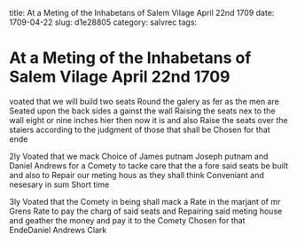 title: At a Meting of the Inhabetans of Salem Vilage April 22nd 1709
date: 1709-04-22
slug: d1e28805
category: salvrec
tags: 


<div markdown class="doc" id="d1e28805">


# At a Meting of the Inhabetans of Salem Vilage April 22nd 1709 

voated that we will build two seats Round the galery as fer as the men are Seated upon the back sides a gainst the wall Raising the seats nex to the wall eight or nine inches hier then now it is and also Raise the seats over the staiers according to the judgment of those that shall be Chosen for that ende

2ly Voated that we mack Choice of James putnam Joseph putnam and Daniel Andrews for a Comety to tacke care that the a fore said seats be built and also to Repair our meting hous as they shall think Conveniant and nesesary in sum Short time

3ly Voated that the Comety in being shall mack a Rate in the marjant of mr Grens Rate to pay the charg of said seats and Repairing said meting house and geather the money and pay it to the Comety Chosen for that EndeDaniel Andrews Clark
</div>